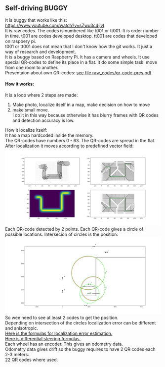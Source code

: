 ## Self-driving BUGGY  
It is buggy that works like this:  
https://www.youtube.com/watch?v=sZwu3c4jivI  
It is raw codes. The codes is numbered like t001 or tt001. It is order number in time. t001 are codes developed desktop. tt001 are codes that developed on raspbery pi.  
t001 or tt001 does not mean that I don't know how the git works. It just a way of research and development.  
It is a buggy based on Raspberry Pi. It has a camera and wheels. It use special QR-codes to define its place in a flat. It do some simple task: move from one room to another.  
Presentaion about own QR-codes: [see file raw_codes/qr-code-pres.pdf](./raw_codes/qr-code-pres.pdf)  

 
#### How it works:
It is a loop where 2 steps are made:  
1) Make photo, localize itself in a map, make decision on how to move
2) make small move.  
I do it in this way because otherwise it has blurry frames with QR codes and detection accuracy is low.  
  
How it localize itself:  
It has a map hardcoded inside the memory.  
The QR-codes have numbers 0 - 63.
The QR-codes are spread in the flat.  
After localization it moves according to predefined vector field: 
![vector field](./raw_codes/vector_field_2020_12_12.png)
Each QR-code detected by 2 points.
Each QR-code gives a circle of possible locations.
Intersecion of circles is the position:
![circles](./raw_codes/circles_2020_12_28.png)  
So wee need to see at least 2 codes to get the position.  
Depending on intersection of the circles localization error can be different and anisotropic.  
[Here is the formulas for localization error estimation.](./raw_codes/circle_width_formulas.jpg)  
[Here is differential steering formulas.](./raw_codes/rotation_formulas.jpg)  
Each wheel has an encoder. This gives an odometry data.  
Odometry data gives drift so the buggy requires to have 2 QR codes each 2-3 meters.  
22 QR codes where used.  
